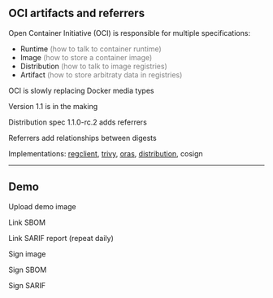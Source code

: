 ## OCI artifacts and referrers

Open Container Initiative (OCI) is responsible for multiple specifications:

- Runtime <span style="color: grey;">(how to talk to container runtime)</span> [](https://github.com/opencontainers/runtime-spec)
- Image <span style="color: grey;">(how to store a container image)</span> [](https://github.com/opencontainers/image-spec)
- Distribution <span style="color: grey;">(how to talk to image registries)</span> [](https://github.com/opencontainers/distribution-spec)
- Artifact <span style="color: grey;">(how to store arbitraty data in registries)</span> [](https://github.com/opencontainers/artifacts)

OCI is slowly replacing Docker media types

Version 1.1 is in the making

Distribution spec 1.1.0-rc.2 [](https://github.com/opencontainers/distribution-spec/blob/v1.1.0-rc.2/spec.md) adds referrers

Referrers add relationships between digests

Implementations: [regclient](https://github.com/regclient/regclient/blob/main/docs/regctl.md#artifact-commands), [trivy](https://github.com/aquasecurity/trivy-plugin-referrer), [oras](https://oras.land/docs/cli/reference_types/#discovering-artifact-references), [distribution](https://github.com/oras-project/distribution), cosign [](https://github.com/sigstore/cosign/blob/v2.0.2/doc/cosign_sign.md?plain=1#L94)

---

## Demo [<i class="fa fa-comment-code"></i>](https://github.com/nicholasdille/container-slides/blob/master/060_security/11_artifacts/referrers.demo "referrers.demo")

Upload demo image

Link SBOM

Link SARIF report (repeat daily)

Sign image

Sign SBOM

Sign SARIF